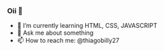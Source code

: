### Oii 👋

- 🌱 I’m currently learning HTML, CSS, JAVASCRIPT
- 💬 Ask me about something
- 📫 How to reach me: @thiagobilly27
